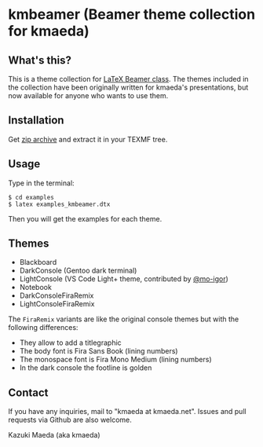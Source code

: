 kmbeamer (Beamer theme collection for kmaeda)
=============================================

What's this?
------------

This is a theme collection for [LaTeX Beamer class](https://bitbucket.org/rivanvx/beamer/wiki/Home).
The themes included in the collection have been originally written for kmaeda's presentations, but now available for anyone who wants to use them.

Installation
------------

Get [zip archive](https://github.com/kmaed/kmbeamer/archive/master.zip) and extract it in your TEXMF tree.

Usage
-----

Type in the terminal:
```
$ cd examples
$ latex examples_kmbeamer.dtx
```
Then you will get the examples for each theme.

Themes
---------

 * Blackboard
 * DarkConsole (Gentoo dark terminal)
 * LightConsole (VS Code Light+ theme, contributed by [@mo-igor](https://github.com/mo-igor))
 * Notebook
 * DarkConsoleFiraRemix
 * LightConsoleFiraRemix

The `FiraRemix` variants are like the original console themes but with
the following differences:

 * They allow to add a titlegraphic
 * The body font is Fira Sans Book (lining numbers)
 * The monospace font is Fira Mono Medium (lining numbers)
 * In the dark console the footline is golden

Contact
-------

If you have any inquiries, mail to "kmaeda at kmaeda.net".
Issues and pull requests via Github are also welcome.

Kazuki Maeda (aka kmaeda)
